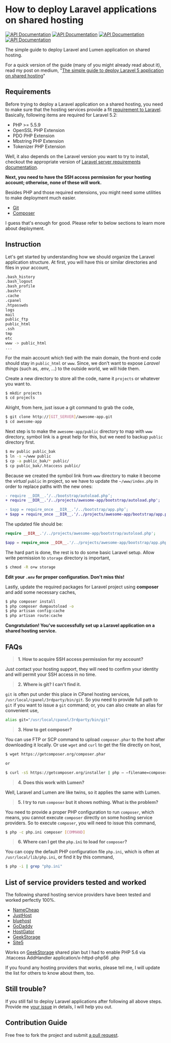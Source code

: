# How to deploy Laravel applications on shared hosting
[![API Documentation](http://img.shields.io/badge/en-English-brightgreen.svg)](README.md)
[![API Documentation](http://img.shields.io/badge/es-Español-yellow.svg)](README-es.md)
[![API Documentation](http://img.shields.io/badge/vi-Ti%E1%BA%BFng%20Vi%E1%BB%87t-yellow.svg)](README-vi.md)
[![API Documentation](https://img.shields.io/badge/zh_CN-%E4%B8%AD%E6%96%87%EF%BC%88%E4%B8%AD%E5%9B%BD%E5%A4%A7%E9%99%86%EF%BC%89-yellow.svg)](README-zh_CN.md)

The simple guide to deploy Laravel and Lumen application on shared hosting.

For a quick version of the guide (many of you might already read about it), read my post on medium, "[The simple guide to deploy Laravel 5 application on shared hosting](https://medium.com/laravel-news/the-simple-guide-to-deploy-laravel-5-application-on-shared-hosting-1a8d0aee923e#.7y3pk6wrm)"

## Requirements

Before trying to deploy a Laravel application on a shared hosting, you need to make sure that the hosting services provide a fit [requirement to Laravel](https://laravel.com/docs/5.2#server-requirements). Basically, following items are required for Laravel 5.2:

* PHP >= 5.5.9
* OpenSSL PHP Extension
* PDO PHP Extension
* Mbstring PHP Extension
* Tokenizer PHP Extension

Well, it also depends on the Laravel version you want to try to install, checkout the appropriate version of [Laravel server requirements documentation](https://laravel.com/docs/master).

**Next, you need to have the SSH access permission for your hosting account; otherwise, none of these will work.**

Besides PHP and those required extensions, you might need some utilities to make deployment much easier.

* [Git](https://git-scm.com/)
* [Composer](https://getcomposer.org/)

I guess that's enough for good. Please refer to below sections to learn more about deployment.

## Instruction

Let's get started by understanding how we should organize the Laravel application structure. At first, you will have this or similar directories and files in your account,

```bash
.bash_history
.bash_logout
.bash_profile
.bashrc
.cache
.cpanel
.htpasswds
logs
mail
public_ftp
public_html
.ssh
tmp
etc
www -> public_html
...
```

For the main account which tied with the main domain, the front-end code should stay in `public_html` or `www`. Since, we don't want to expose *Laravel things* (such as, .env, ...) to the outside world, we will hide them.

Create a new directory to store all the code, name it `projects` or whatever you want to.

```bash
$ mkdir projects
$ cd projects
```

Alright, from here, just issue a git command to grab the code,

```bash
$ git clone http://[GIT_SERVER]/awesome-app.git
$ cd awesome-app
```

Next step is to make the `awesome-app/public` directory to map with `www` directory, symbol link is a great help for this, but we need to backup `public` directory first.

```bash
$ mv public public_bak
$ ln -s ~/www public
$ cp -a public_bak/* public/
$ cp public_bak/.htaccess public/
```

Because we created the symbol link from `www` directory to make it become the *virtual* `public` in project, so we have to update the `~/www/index.php` in order to replace paths with the new ones:

```diff
- require __DIR__.’/../bootstrap/autoload.php’;
+ require __DIR__.'/../projects/awesome-app/bootstrap/autoload.php';

- $app = require_once __DIR__.’/../bootstrap/app.php’;
+ $app = require_once __DIR__.'/../projects/awesome-app/bootstrap/app.php';
```

The updated file should be:

```php
require __DIR__.'/../projects/awesome-app/bootstrap/autoload.php';

$app = require_once __DIR__.'/../projects/awesome-app/bootstrap/app.php';
```

The hard part is done, the rest is to do some basic Laravel setup. Allow write permission to `storage` directory is important,

```bash
$ chmod -R o+w storage
```

**Edit your `.env` for proper configuration. Don't miss this!**

Lastly, update the required packages for Laravel project using **composer** and add some necessary caches,

```bash
$ php composer install
$ php composer dumpautoload -o
$ php artisan config:cache
$ php artisan route:cache
```

**Congratulation! You've successfully set up a Laravel application on a shared hosting service.**

## FAQs

> **1. How to acquire SSH access permission for my account?**

Just contact your hosting support, they will need to confirm your identity and will permit your SSH access in no time.

> **2. Where is git? I can't find it.**

`git` is often put under this place in CPanel hosting services, `/usr/local/cpanel/3rdparty/bin/git`. So you need to provide full path to `git` if you want to issue a `git` command; or, you can also create an alias for convenient use,

```bash
alias git="/usr/local/cpanel/3rdparty/bin/git"
```

> **3. How to get composer?**

You can use FTP or SCP command to upload `composer.phar` to the host after downloading it locally. Or use `wget` and `curl` to get the file directly on host,

```bash
$ wget https://getcomposer.org/composer.phar

or

$ curl -sS https://getcomposer.org/installer | php — –filename=composer
```

> **4. Does this work with Lumen?**

Well, Laravel and Lumen are like twins, so it applies the same with Lumen.

> **5. I try to run `composer` but it shows nothing. What is the problem?**

You need to provide a proper PHP configuration to run `composer`, which means, you cannot execute `composer` directly on some hosting service providers. So to execute `composer`, you will need to issue this command,

```bash
$ php -c php.ini composer [COMMAND]
```

> **6. Where can I get the `php.ini` to load for `composer`?**

You can copy the default PHP configuration file `php.ini`, which is often at `/usr/local/lib/php.ini`, or find it by this command,

```bash
$ php -i | grep "php.ini"
```

## List of service providers tested and worked

The following shared hosting service providers have been tested and worked perfectly 100%.

* [NameCheap](https://www.namecheap.com/)
* [JustHost](https://www.justhost.com/)
* [bluehost](https://www.bluehost.com/)
* [GoDaddy](https://godaddy.com/)
* [HostGator](http://www.hostgator.com/)
* [GeekStorage](https://www.geekstorage.com/)
* [Site5](https://www.site5.com/)

Works on [GeekStorage](https://www.geekstorage.com/) shared plan but I had to enable PHP 5.6 via .htaccess
AddHandler application/x-httpd-php56 .php

If you found any hosting providers that works, please tell me, I will update the list for others to know about them, too.

## Still trouble?

If you still fail to deploy Laravel applications after following all above steps. Provide me [your issue](https://github.com/petehouston/laravel-deploy-on-shared-hosting/issues) in details, I will help you out.

## Contribution Guide

Free free to fork the project and submit [a pull request](https://github.com/petehouston/laravel-deploy-on-shared-hosting/pulls).
